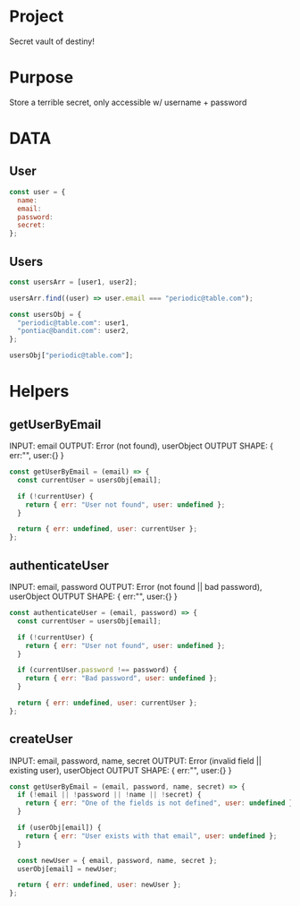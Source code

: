 # Project

Secret vault of destiny!

# Purpose

Store a terrible secret, only accessible w/ username + password

# DATA

## User

```jsx
const user = {
  name:
  email:
  password:
  secret:
};
```

## Users

```jsx
const usersArr = [user1, user2];

usersArr.find((user) => user.email === "periodic@table.com");

const usersObj = {
  "periodic@table.com": user1,
  "pontiac@bandit.com": user2,
};

usersObj["periodic@table.com"];
```

# Helpers

## getUserByEmail

INPUT: email
OUTPUT: Error (not found), userObject
OUTPUT SHAPE: { err:"", user:{} }

```jsx
const getUserByEmail = (email) => {
  const currentUser = usersObj[email];

  if (!currentUser) {
    return { err: "User not found", user: undefined };
  }

  return { err: undefined, user: currentUser };
};
```

## authenticateUser

INPUT: email, password
OUTPUT: Error (not found || bad password), userObject
OUTPUT SHAPE: { err:"", user:{} }

```jsx
const authenticateUser = (email, password) => {
  const currentUser = usersObj[email];

  if (!currentUser) {
    return { err: "User not found", user: undefined };
  }

  if (currentUser.password !== password) {
    return { err: "Bad password", user: undefined };
  }

  return { err: undefined, user: currentUser };
};
```

## createUser

INPUT: email, password, name, secret
OUTPUT: Error (invalid field || existing user), userObject
OUTPUT SHAPE: { err:"", user:{} }

```jsx
const getUserByEmail = (email, password, name, secret) => {
  if (!email || !password || !name || !secret) {
    return { err: "One of the fields is not defined", user: undefined };
  }

  if (userObj[email]) {
    return { err: "User exists with that email", user: undefined };
  }

  const newUser = { email, password, name, secret };
  userObj[email] = newUser;

  return { err: undefined, user: newUser };
};
```
